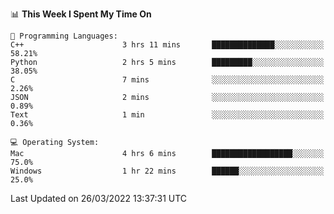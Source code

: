 
<!--START_SECTION:waka-->
📊 **This Week I Spent My Time On** 

```text
💬 Programming Languages: 
C++                      3 hrs 11 mins       ██████████████░░░░░░░░░░░   58.21% 
Python                   2 hrs 5 mins        █████████░░░░░░░░░░░░░░░░   38.05% 
C                        7 mins              ░░░░░░░░░░░░░░░░░░░░░░░░░   2.26% 
JSON                     2 mins              ░░░░░░░░░░░░░░░░░░░░░░░░░   0.89% 
Text                     1 min               ░░░░░░░░░░░░░░░░░░░░░░░░░   0.36%

💻 Operating System: 
Mac                      4 hrs 6 mins        ██████████████████░░░░░░░   75.0% 
Windows                  1 hr 22 mins        ██████░░░░░░░░░░░░░░░░░░░   25.0%

```


 Last Updated on 26/03/2022 13:37:31 UTC
<!--END_SECTION:waka-->
